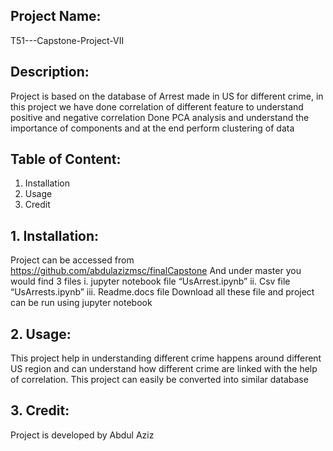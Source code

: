## Project Name: 
T51---Capstone-Project-VII

## Description: 
Project is based on the database of Arrest made in US for different crime, in this project we have 
done correlation of different feature to understand positive and negative correlation
Done PCA analysis and understand the importance of components and at the end perform clustering of data

## Table of Content:
1. Installation
2. Usage
3. Credit

## 1. Installation:
Project can be accessed from https://github.com/abdulazizmsc/finalCapstone
And under master you would find 3 files 
  i.	jupyter notebook file “UsArrest.ipynb”
  ii.	Csv file “UsArrests.ipynb”
  iii.	Readme.docs file 
Download all these file and project can be run using jupyter notebook

## 2. Usage:
This project help in understanding different crime happens around different US region and can understand how different crime are linked with the help of correlation. This project can easily be converted into similar database 

## 3. Credit:
Project is developed by Abdul Aziz

